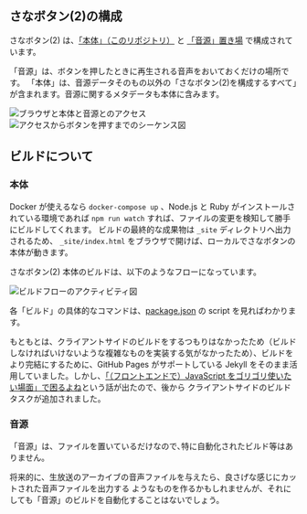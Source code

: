 ## さなボタン(2)の構成

さなボタン(2) は、[「本体」（このリポジトリ）](https://github.com/sanabutton/sanabutton.github.io) と [「音源」置き場](https://github.com/sanabutton/sounds) で構成されています。

「音源」は、ボタンを押したときに再生される音声をおいておくだけの場所です。
「本体」は、音源データそのもの以外の「さなボタン(2)を構成するすべて」が含まれます。音源に関するメタデータも本体に含みます。

![ブラウザと本体と音源とのアクセス](http://www.plantuml.com/plantuml/proxy?src=https://raw.githubusercontent.com/sanabutton/sanabutton.github.io/master/__docs/client-server-accesses.puml)
![アクセスからボタンを押すまでのシーケンス図](http://www.plantuml.com/plantuml/proxy?src=https://raw.githubusercontent.com/sanabutton/sanabutton.github.io/master/__docs/play-sounds-sequence.puml)

## ビルドについて

### 本体

Docker が使えるなら `docker-compose up` 、Node.js と Ruby がインストールされている環境であれば `npm run watch` すれば、ファイルの変更を検知して勝手にビルドしてくれます。
ビルドの最終的な成果物は `_site` ディレクトリへ出力されるため、 `_site/index.html` をブラウザで開けば、ローカルでさなボタンの本体が動きます。

さなボタン(2) 本体のビルドは、以下のようなフローになっています。

![ビルドフローのアクティビティ図](http://www.plantuml.com/plantuml/proxy?src=https://raw.githubusercontent.com/sanabutton/sanabutton.github.io/master/__docs/build-flow.puml)

各「ビルド」の具体的なコマンドは、[package.json](https://github.com/sanabutton/sanabutton.github.io/blob/development/package.json) の script を見ればわかります。

もともとは、クライアントサイドのビルドをするつもりはなかったため（ビルドしなければいけないような複雑なものを実装する気がなかったため）、ビルドをより完結にするために、GitHub Pages がサポートしている Jekyll をそのまま活用していました。しかし、[「（フロントエンドで）JavaScript をゴリゴリ使いたい場面」で困るよね](https://github.com/sanabutton/sanabutton.github.io/issues/97)という話が出たので、後から クライアントサイドのビルドタスクが追加されました。

### 音源

「音源」は、ファイルを置いているだけなので､特に自動化されたビルド等はありません。

将来的に、生放送のアーカイブの音声ファイルを与えたら、良さげな感じにカットされた音声ファイルを出力する ようなものを作るかもしれませんが、それにしても「音源」のビルドを自動化することはないでしょう。
